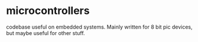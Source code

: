 # microcontrollers
codebase useful on embedded systems. Mainly written for 8 bit pic devices, but maybe useful for other stuff.
